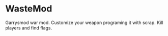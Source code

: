 WasteMod
========

Garrysmod war mod. Customize your weapon programing it with scrap.
Kill players and find flags.
